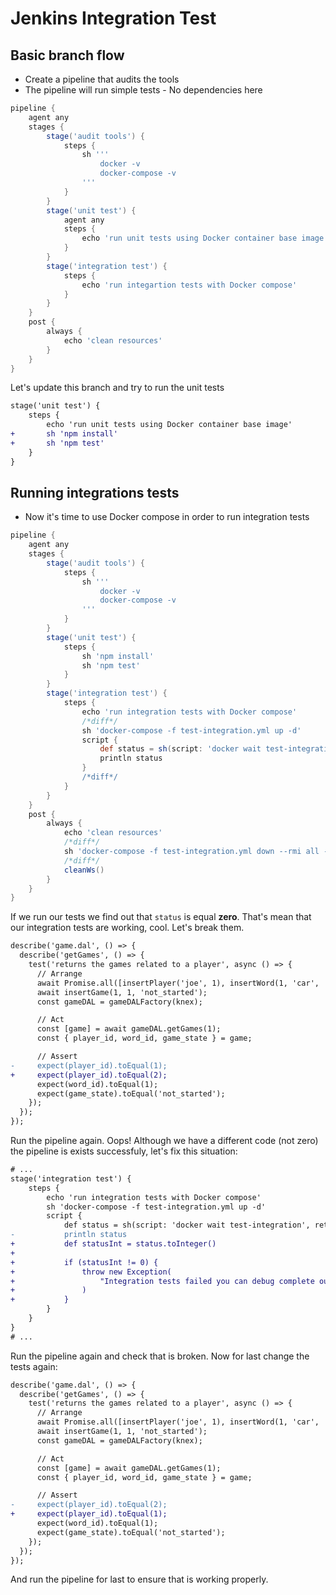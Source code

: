 # Jenkins Integration Test


## Basic branch flow

* Create a pipeline that audits the tools
* The pipeline will run simple tests - No dependencies here

```groovy
pipeline {
    agent any
    stages {
        stage('audit tools') {
            steps {
                sh '''
                    docker -v
                    docker-compose -v
                '''
            }
        }
        stage('unit test') {
            agent any
            steps {
                echo 'run unit tests using Docker container base image'                
            }
        }
        stage('integration test') {
            steps {
                echo 'run integartion tests with Docker compose'
            }
        }
    }
    post {
        always {
            echo 'clean resources'
        }
    }
}
```

Let's update this branch and try to run the unit tests

```diff
stage('unit test') {
    steps {
        echo 'run unit tests using Docker container base image'  
+       sh 'npm install'              
+       sh 'npm test'
    }
}
```

## Running integrations tests

* Now it's time to use Docker compose in order to run integration tests

```groovy
pipeline {
    agent any
    stages {
        stage('audit tools') {
            steps {
                sh '''
                    docker -v
                    docker-compose -v
                '''
            }
        }
        stage('unit test') {
            steps {
                sh 'npm install'             
                sh 'npm test'
            }
        }
        stage('integration test') {
            steps {
                echo 'run integration tests with Docker compose'
                /*diff*/
                sh 'docker-compose -f test-integration.yml up -d'
                script {
                    def status = sh(script: 'docker wait test-integration', returnStdout: true)
                    println status
                }
                /*diff*/
            }
        }
    }
    post {
        always {
            echo 'clean resources'
            /*diff*/
            sh 'docker-compose -f test-integration.yml down --rmi all -v'
            /*diff*/
            cleanWs()
        }
    }
}
```

If  we run our tests we find out that `status` is equal **zero**. That's mean that our integration tests are working, cool. Let's break them.

```diff
describe('game.dal', () => {
  describe('getGames', () => {
    test('returns the games related to a player', async () => {
      // Arrange
      await Promise.all([insertPlayer('joe', 1), insertWord(1, 'car', 'vehicles')]);
      await insertGame(1, 1, 'not_started');
      const gameDAL = gameDALFactory(knex);

      // Act
      const [game] = await gameDAL.getGames(1);
      const { player_id, word_id, game_state } = game;

      // Assert
-     expect(player_id).toEqual(1);
+     expect(player_id).toEqual(2);
      expect(word_id).toEqual(1);
      expect(game_state).toEqual('not_started');
    });
  });
});
```

Run the pipeline again. Oops! Although we have a different code (not zero) the pipeline is exists successfuly, let's fix this situation:

```diff
# ...
stage('integration test') {
    steps {
        echo 'run integration tests with Docker compose'
        sh 'docker-compose -f test-integration.yml up -d'
        script {
            def status = sh(script: 'docker wait test-integration', returnStdout: true)
-           println status
+           def statusInt = status.toInteger() 
+                   
+           if (statusInt != 0) {
+               throw new Exception(
+                   "Integration tests failed you can debug complete output by removing d flag on docker-compose"
+               )
+           }
        }
    }
}
# ...
```

Run the pipeline again and check that is broken. Now for last change the tests again:

```diff
describe('game.dal', () => {
  describe('getGames', () => {
    test('returns the games related to a player', async () => {
      // Arrange
      await Promise.all([insertPlayer('joe', 1), insertWord(1, 'car', 'vehicles')]);
      await insertGame(1, 1, 'not_started');
      const gameDAL = gameDALFactory(knex);

      // Act
      const [game] = await gameDAL.getGames(1);
      const { player_id, word_id, game_state } = game;

      // Assert
-     expect(player_id).toEqual(2);
+     expect(player_id).toEqual(1);
      expect(word_id).toEqual(1);
      expect(game_state).toEqual('not_started');
    });
  });
});
```

And run the pipeline for last to ensure that is working properly.